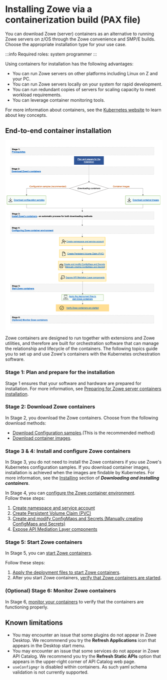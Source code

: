 # Installing Zowe via a containerization build (PAX file)

You can download Zowe (server) containers as an alternative to running Zowe servers on z/OS through the Zowe convenience and SMP/E builds. Choose the appropriate installation type for your use case.

:::info Required roles: system programmer
:::

Using containers for installation has the following advantages:

* You can run Zowe servers on other platforms including Linux on Z and your PC.
* You can run Zowe servers locally on your system for rapid development.
* You can run redundant copies of servers for scaling capacity to meet workload requirements.
* You can leverage container monitoring tools.

For more information about containers, see the [Kubernetes website](https://kubernetes.io/docs/concepts/overview/what-is-kubernetes/) to learn about key concepts.

## End-to-end container installation

![Container installation](../images/install/containerization-install.png)

Zowe containers are designed to run together with extensions and Zowe utilities, and therefore are built for orchestration software that can manage the relationship and lifecycle of the containers. The following topics guide you to set up and use Zowe's containers with the Kubernetes orchestration software.

### Stage 1: Plan and prepare for the installation

Stage 1 ensures that your software and hardware are prepared for installation. For more information, see [Preparing for Zowe server containers installation](k8s-prereqs.md).

### Stage 2: Download Zowe containers

In Stage 2, you download the Zowe containers. Choose from the following download methods:

* [Download Configuration samples](k8s-downloading/#downloading-configuration-samples).(This is the recommended method) 
* [Download container images](k8s-downloading/#downloading-container-images).

### Stage 3 & 4: Install and configure Zowe containers

In Stage 3, you do not need to install the Zowe containers if you use Zowe's Kubernetes configuration samples. If you download container images, installation is achieved when the images are findable by Kubernetes. For more information, see the [Installing](k8s-downloading/#installing) section of **_Downloading and installing containers_**.

In Stage 4, you can [configure the Zowe container environment](../user-guide/k8s-config.md).  
Follow these steps:

1. [Create namespace and service account](k8s-config/#1-create-namespace-and-service-account)
2. [Create Persistent Volume Claim (PVC)](k8s-config/#2-create-persistent-volume-claim-pvc)
3. [Create and modify ConfigMaps and Secrets (Manually creating ConfigMaps and Secrets)](k8s-config/#3-create-and-modify-configmaps-and-secrets)
4. [Expose API Mediation Layer components](k8s-config/#4-expose-api-mediation-layer-components)

### Stage 5: Start Zowe containers

In Stage 5, you can [start Zowe containers](k8s-using/#starting-zowe-containers).  

Follow these steps:
1. [Apply the deployment files to start Zowe containers](k8s-using/#starting-zowe-containers). 
2. After you start Zowe containers, [verify that Zowe containers are started](k8s-using/#verifying-zowe-containers).

### (Optional) Stage 6: Monitor Zowe containers

In Stage 6, [monitor your containers](k8s-using/#monitoring-zowe-containers) to verify that the containers are functioning properly.

## Known limitations

* You may encounter an issue that some plugins do not appear in Zowe Desktop. We recommnend you try the **Refresh Applications** icon that appears in the Desktop start menu.
* You may encounter an issue that some services do not appear in Zowe API Catalog. We recommend you try the **Refresh Static APIs** option that appears in the upper-right corner of API Catalog web page.
* `useConfigmgr` is disabled within containers. As such yaml schema validation is not currently supported.

